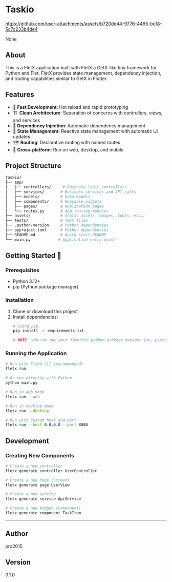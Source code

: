 # Taskio


https://github.com/user-attachments/assets/b720de44-9776-4465-bcf8-5c7c233b4de4


None

## About

This is a FletX application built with FletX a GetX-like tiny framework for Python and Flet. FletX provides state management, dependency injection, and routing capabilities similar to GetX in Flutter.

## Features

- 🚀 **Fast Development**: Hot reload and rapid prototyping
- 🏗️ **Clean Architecture**: Separation of concerns with controllers, views, and services
- 💉 **Dependency Injection**: Automatic dependency management
- 🔄 **State Management**: Reactive state management with automatic UI updates
- 🗺️ **Routing**: Declarative routing with named routes
- 📱 **Cross-platform**: Run on web, desktop, and mobile

## Project Structure

```sh
taskio/
├── app/
│   ├── controllers/     # Business logic controllers
│   ├── services/       # Business services and API calls
│   ├── models/         # Data models
│   ├── components/     # Reusable widgets
│   ├── pages/          # Application pages
│   └── routes.py       # App routing modules
├── assets/             # Static assets (images, fonts, etc.)
├── tests/              # Test files
├── .python-version     # Python dependencies
├── pyproject.toml      # Python dependencies
├── README.md           # Quick start README
└── main.py            # Application entry point
```

## Getting Started 🚀

### Prerequisites

- Python 3.12+
- pip (Python package manager)

### Installation

1. Clone or download this project
2. Install dependencies:
   ```bash
   # Using pip
   pip install -r requirements.txt

   # NOTE: you can use your favorite python package manager (uv, poetry, pipenv etc...)
   ```

### Running the Application

```bash
# Run with FletX CLI (recommended)
fletx run

# Or run directly with Python
python main.py

# Run in web mode
fletx run --web

# Run in desktop mode
fletx run --desktop

# Run with custom host and port
fletx run --host 0.0.0.0 --port 8080
```

## Development

### Creating New Components

```bash
# Create a new controller
fletx generate controller UserController

# Create a new Page (Screen)
fletx generate page UserView

# Create a new service
fletx generate service ApiService

# Create a new Widget (Component)
fletx generate component TaskItem
```

---

## Author

pro2015

## Version

0.1.0
